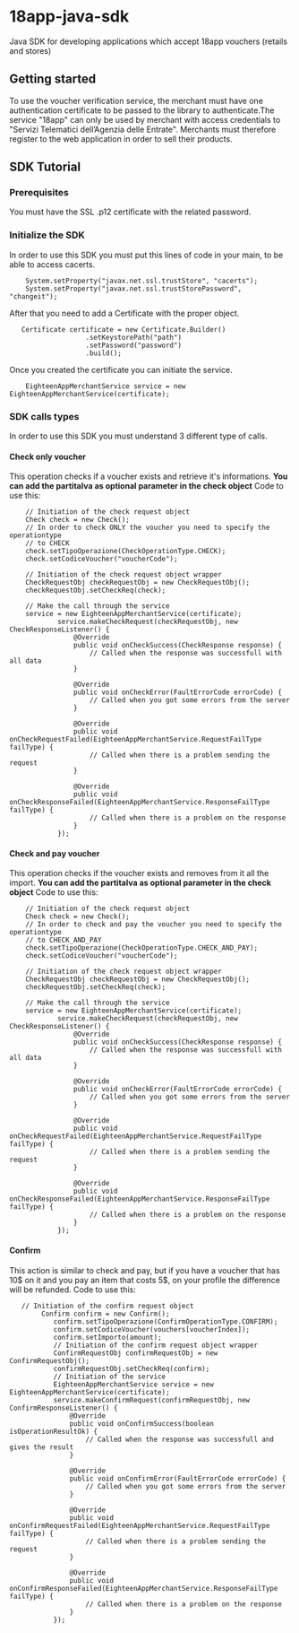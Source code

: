# 18app-java-sdk
Java SDK for developing applications which accept 18app vouchers (retails and stores)
## Getting started
To use the voucher verification service, the merchant must have one authentication 
certificate to be passed to the library to authenticate.The service "18app" can only 
be used by merchant with access credentials to "Servizi Telematici dell’Agenzia delle 
Entrate". Merchants must therefore register to the web application in order to sell 
their products.
## SDK Tutorial
### Prerequisites
You must have the SSL .p12 certificate with the related password.
### Initialize the SDK
In order to use this SDK you must put this lines of code in your main, to be able to access
cacerts.
```
    System.setProperty("javax.net.ssl.trustStore", "cacerts");
    System.setProperty("javax.net.ssl.trustStorePassword", "changeit");
```
After that you need to add a Certificate with the proper object.
```
   Certificate certificate = new Certificate.Builder()
                   .setKeystorePath("path")
                   .setPassword("password")
                   .build(); 
```
Once you created the certificate you can initiate the service.
```
    EighteenAppMerchantService service = new EighteenAppMerchantService(certificate);
```
### SDK calls types
In order to use this SDK you must understand 3 different type of calls.
#### Check only voucher
This operation checks if a voucher exists and retrieve it's informations.
**You can add the partitaIva as optional parameter in the check object**
Code to use this:
```
    // Initiation of the check request object
    Check check = new Check();
    // In order to check ONLY the voucher you need to specify the operationtype
    // to CHECK
    check.setTipoOperazione(CheckOperationType.CHECK);
    check.setCodiceVoucher("voucherCode");
    
    // Initiation of the check request object wrapper
    CheckRequestObj checkRequestObj = new CheckRequestObj();
    checkRequestObj.setCheckReq(check);
    
    // Make the call through the service
    service = new EighteenAppMerchantService(certificate);
            service.makeCheckRequest(checkRequestObj, new CheckResponseListener() {
                @Override
                public void onCheckSuccess(CheckResponse response) {
                    // Called when the response was successfull with all data
                }
    
                @Override
                public void onCheckError(FaultErrorCode errorCode) {
                    // Called when you got some errors from the server
                }
    
                @Override
                public void onCheckRequestFailed(EighteenAppMerchantService.RequestFailType failType) {
                    // Called when there is a problem sending the request
                }
    
                @Override
                public void onCheckResponseFailed(EighteenAppMerchantService.ResponseFailType failType) {
                    // Called when there is a problem on the response
                }
            });
```
#### Check and pay voucher
This operation checks if the voucher exists and removes from it all the import. 
**You can add the partitaIva as optional parameter in the check object**
Code to use this:
```
    // Initiation of the check request object
    Check check = new Check();
    // In order to check and pay the voucher you need to specify the operationtype
    // to CHECK_AND_PAY
    check.setTipoOperazione(CheckOperationType.CHECK_AND_PAY);
    check.setCodiceVoucher("voucherCode");
    
    // Initiation of the check request object wrapper
    CheckRequestObj checkRequestObj = new CheckRequestObj();
    checkRequestObj.setCheckReq(check);
    
    // Make the call through the service
    service = new EighteenAppMerchantService(certificate);
            service.makeCheckRequest(checkRequestObj, new CheckResponseListener() {
                @Override
                public void onCheckSuccess(CheckResponse response) {
                    // Called when the response was successfull with all data
                }
    
                @Override
                public void onCheckError(FaultErrorCode errorCode) {
                    // Called when you got some errors from the server
                }
    
                @Override
                public void onCheckRequestFailed(EighteenAppMerchantService.RequestFailType failType) {
                    // Called when there is a problem sending the request
                }
    
                @Override
                public void onCheckResponseFailed(EighteenAppMerchantService.ResponseFailType failType) {
                    // Called when there is a problem on the response
                }
            });
```
#### Confirm
This action is similar to check and pay, but if you have a voucher that has 10$ on it and you
pay an item that costs 5$, on your profile the difference will be refunded.
Code to use this:
```
   // Initiation of the confirm request object
        Confirm confirm = new Confirm();
           confirm.setTipoOperazione(ConfirmOperationType.CONFIRM);
           confirm.setCodiceVoucher(vouchers[voucherIndex]);
           confirm.setImporto(amount);
           // Initiation of the confirm request object wrapper
           ConfirmRequestObj confirmRequestObj = new ConfirmRequestObj();
           confirmRequestObj.setCheckReq(confirm);
           // Initiation of the service
           EighteenAppMerchantService service = new EighteenAppMerchantService(certificate);
           service.makeConfirmRequest(confirmRequestObj, new ConfirmResponseListener() {
               @Override
               public void onConfirmSuccess(boolean isOperationResultOk) {
                   // Called when the response was successfull and gives the result
               }
   
               @Override
               public void onConfirmError(FaultErrorCode errorCode) {
                   // Called when you got some errors from the server
               }
   
               @Override
               public void onConfirmRequestFailed(EighteenAppMerchantService.RequestFailType failType) {
                   // Called when there is a problem sending the request
               }
   
               @Override
               public void onConfirmResponseFailed(EighteenAppMerchantService.ResponseFailType failType) {
                   // Called when there is a problem on the response
               }
           }); 
```